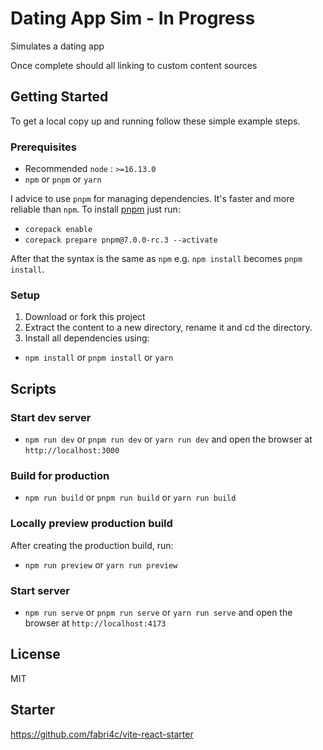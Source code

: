 # Dating App Sim - In Progress

Simulates a dating app

Once complete should all linking to custom content sources

## Getting Started

To get a local copy up and running follow these simple example steps.

### Prerequisites

- Recommended `node` : `>=16.13.0`
- `npm` or `pnpm` or `yarn`

I advice to use `pnpm` for managing dependencies. It's faster and more reliable than `npm`. To install [pnpm](https://pnpm.io/) just run:

- `corepack enable`
- `corepack prepare pnpm@7.0.0-rc.3 --activate`

After that the syntax is the same as `npm` e.g. `npm install` becomes `pnpm install`.

### Setup

1. Download or fork this project
2. Extract the content to a new directory, rename it and cd the directory.
3. Install all dependencies using:

- `npm install` or `pnpm install` or `yarn`

## Scripts

### Start dev server

- `npm run dev` or `pnpm run dev` or `yarn run dev` and open the browser at `http://localhost:3000`

### Build for production

- `npm run build` or `pnpm run build` or `yarn run build`

### Locally preview production build

After creating the production build, run:

- `npm run preview` or `yarn run preview`

### Start server

- `npm run serve` or `pnpm run serve` or `yarn run serve` and open the browser at `http://localhost:4173`



## License

MIT

## Starter

https://github.com/fabri4c/vite-react-starter